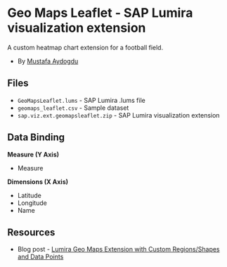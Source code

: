 Geo Maps Leaflet - SAP Lumira visualization extension
=================================================
A custom heatmap chart extension for a football field.
<br>
* By [Mustafa Aydogdu](http://scn.sap.com/people/mustafa.aydogdu)

Files
-----------
* `GeoMapsLeaflet.lums` - SAP Lumira .lums file
* `geomaps_leaflet.csv` - Sample dataset
* `sap.viz.ext.geomapsleaflet.zip` - SAP Lumira visualization extension

Data Binding
-------------------------------------------
<strong>Measure (Y Axis)</strong>
* Measure

<strong>Dimensions (X Axis)</strong>
* Latitude
* Longitude
* Name

Resources
-----------
* Blog post - [Lumira Geo Maps Extension with Custom Regions/Shapes and Data Points](http://scn.sap.com/community/lumira/blog/2015/04/29/open-source-geo-maps-extension)

